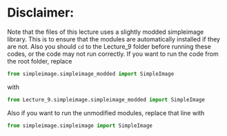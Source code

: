 # Disclaimer:

Note that the files of this lecture uses a slightly modded simpleimage library. This is to ensure that the modules are automatically installed if they are not. Also you should `cd` to the Lecture_9 folder before running these codes, or the code may not run correctly. If you want to run the code from the root folder, replace

```python
from simpleimage.simpleimage_modded import SimpleImage
```

with

```python
from Lecture_9.simpleimage.simpleimage_modded import SimpleImage
```

Also if you want to run the unmodified modules, replace that line with

```python
from simpleimage.simpleimage import SimpleImage
```
